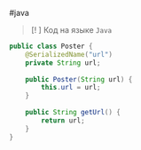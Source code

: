 #java

>[! ] Код на языке `Java`

```java
public class Poster {  
    @SerializedName("url")  
    private String url;  
  
    public Poster(String url) {  
        this.url = url;  
    }  
  
    public String getUrl() {  
        return url;  
    }  
}
```